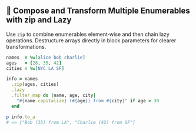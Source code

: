 ## 🔗 Compose and Transform Multiple Enumerables with zip and Lazy

Use `zip` to combine enumerables element‑wise and then chain lazy operations. Destructure arrays directly in block parameters for clearer transformations.

```ruby
names  = %w[alice bob charlie]
ages   = [28, 35, 42]
cities = %w[NYC LA SF]

info = names
  .zip(ages, cities)
  .lazy
  .filter_map do |name, age, city|
    "#{name.capitalize} (#{age}) from #{city}" if age > 30
  end

p info.to_a
# => ["Bob (35) from LA", "Charlie (42) from SF"]
```